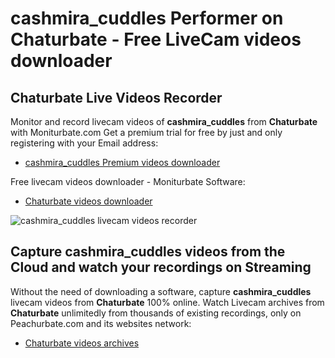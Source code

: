 # cashmira_cuddles Performer on Chaturbate - Free LiveCam videos downloader

## Chaturbate Live Videos Recorder

Monitor and record livecam videos of **cashmira_cuddles** from **Chaturbate** with Moniturbate.com
Get a premium trial for free by just and only registering with your Email address:
* [cashmira_cuddles Premium videos downloader](https://moniturbate.com/request-demo-licence-key.html)

Free livecam videos downloader - Moniturbate Software:
* [Chaturbate videos downloader](https://moniturbate.com/moniturbate-download-software.html)

![cashmira_cuddles livecam videos recorder](https://peachurnet.com/templates/moniturbate-software.png)


## Capture cashmira_cuddles videos from the Cloud and watch your recordings on Streaming

Without the need of downloading a software, capture **cashmira_cuddles** livecam videos from **Chaturbate** 100% online.
Watch Livecam archives from **Chaturbate** unlimitedly from thousands of existing recordings, only on Peachurbate.com and its websites network:
* [Chaturbate videos archives](https://peachurnet.com/)